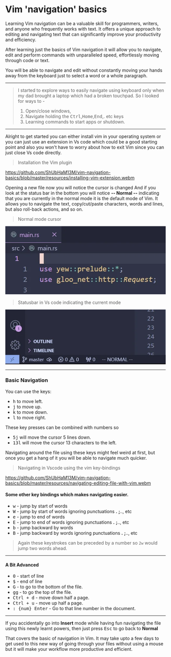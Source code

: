 # Vim 'navigation' basics

Learning Vim navigation can be a valuable skill for programmers, writers, and anyone who frequently works with text. It offers a unique approach to editing and navigating text that can significantly improve your productivity and efficiency.

After learning just the basics of Vim navigation it will allow you to navigate, edit and perform commands with unparalleled speed, effortlessly moving through code or text.

You will be able to navigate and edit without constantly moving your hands away from the keyboard just to select a word or a whole paragraph.

---

> I started to explore ways to easily navigate using keyboard only when my dad brought a laptop which had a broken touchpad.
> So I looked for ways to -
>
> 1. Open/close windows,
> 2. Navigate holding the <kbd>Ctrl</kbd>,<kbd>Home</kbd>,<kbd>End</kbd>,. etc keys
> 3. Learning commands to start apps or shutdown.

---

Alright to get started you can either install vim in your operating system or you can just use an extension in Vs code which could be a good starting point and also you won't have to worry about how to exit Vim since you can just close Vs code directly.

> Installation the Vim plugin 

https://github.com/ShUbHaM13M/vim-navigation-basics/blob/master/resources/installing-vim-extension.webm

Opening a new file now you will notice the cursor is changed
And if you look at the status bar in the bottom you will notice **-- Normal --** indicating that you are currently in the normal mode
it is the default mode of Vim.
It allows you to navigate the text, copy/cut/paste characters, words and lines, but also roll-back actions, and so on.

> Normal mode cursor

![Vim Normal cursor](https://github.com/ShUbHaM13M/vim-navigation-basics/blob/master/resources/vim-normal-cursor.webp)

> Statusbar in Vs code indicating the current mode

![Vim Normal mode](https://github.com/ShUbHaM13M/vim-navigation-basics/blob/master/resources/vim-normal-mode.webp)

---

### Basic Navigation

You can use the keys:

- <kbd>h</kbd> to move left.
- <kbd>j</kbd> to move up.
- <kbd>k</kbd> to move down.
- <kbd>l</kbd> to move right.

These key presses can be combined with numbers so

- <kbd>5j</kbd> will move the cursor 5 lines down.
- <kbd>13l</kbd> will move the cursor 13 characters to the left.

Navigating around the file using these keys might feel weird at first, but once you get a hang of it you will be able to navigate much quicker.

> Navigating in Vscode using the vim key-bindings 

https://github.com/ShUbHaM13M/vim-navigation-basics/blob/master/resources/navigating-editing-file-with-vim.webm

#### Some other key bindings which makes navigating easier.

- <kbd>w</kbd> - jump by start of words
- <kbd>W</kbd> - jump by start of words ignoring punctuations **.** **;**.., etc
- <kbd>e</kbd> - jump to end of words
- <kbd>E</kbd> - jump to end of words ignoring punctuations **.** **;**.., etc
- <kbd>b</kbd> - jump backward by words
- <kbd>B</kbd> - jump backward by words ignoring punctuations **.** **;**.., etc

> Again these keystrokes can be preceded by a number so
> `2w` would jump two words ahead.

---

#### A Bit Advanced

- <kbd>0</kbd> - start of line
- <kbd>$</kbd> - end of line
- <kbd>G</kbd> - to go to the bottom of the file.
- <kbd>gg</kbd> - to go the top of the file.
- <kbd>Ctrl + d</kbd> - move down half a page.
- <kbd>Ctrl + u</kbd> - move up half a page.
- <kbd>: {num} Enter</kbd> - Go to that line number in the document.

---

If you accidentally go into **Insert** mode while having fun navigating the file using this newly learnt powers, then just press <kbd>Esc</kbd> to go back to **Normal**

That covers the basic of navigation in Vim. It may take upto a few days to get used to this new way of going through your files without using a mouse but it will make your workflow more productive and efficient.
